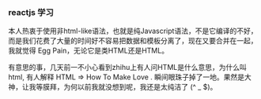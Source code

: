 ### reactjs 学习

本人热衷于使用非html-like语法，也就是纯Javascript语法，不是它编译的不好，而是我们花费了大量的时间好不容易把数据和模板分离了，现在又要合并在一起，我就觉得 Egg Pain，无论它是类HTML还是HTML。

有意思的事，几天前一不小心看到zhihu上有人问HTML是什么意思，为什么叫html, 有人解释 HTML => How To Make Love . 瞬间眼珠子掉了一地。果然是大神，让我等膜拜，为何以前我就没想到呢，我还是太纯洁了 (^ _ $)。
